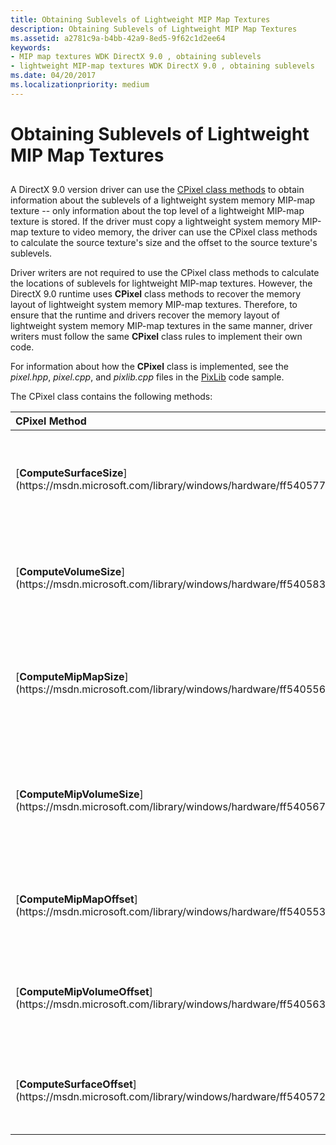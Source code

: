 ```yaml
---
title: Obtaining Sublevels of Lightweight MIP Map Textures
description: Obtaining Sublevels of Lightweight MIP Map Textures
ms.assetid: a2781c9a-b4bb-42a9-8ed5-9f62c1d2ee64
keywords:
- MIP map textures WDK DirectX 9.0 , obtaining sublevels
- lightweight MIP-map textures WDK DirectX 9.0 , obtaining sublevels
ms.date: 04/20/2017
ms.localizationpriority: medium
---
```


# Obtaining Sublevels of Lightweight MIP Map Textures


## <span id="ddk_obtaining_sublevels_of_lightweight_mip_map_textures_gg"></span><span id="DDK_OBTAINING_SUBLEVELS_OF_LIGHTWEIGHT_MIP_MAP_TEXTURES_GG"></span>


A DirectX 9.0 version driver can use the [CPixel class methods](https://msdn.microsoft.com/library/windows/hardware/ff540585) to obtain information about the sublevels of a lightweight system memory MIP-map texture -- only information about the top level of a lightweight MIP-map texture is stored. If the driver must copy a lightweight system memory MIP-map texture to video memory, the driver can use the CPixel class methods to calculate the source texture's size and the offset to the source texture's sublevels.

Driver writers are not required to use the CPixel class methods to calculate the locations of sublevels for lightweight MIP-map textures. However, the DirectX 9.0 runtime uses **CPixel** class methods to recover the memory layout of lightweight system memory MIP-map textures. Therefore, to ensure that the runtime and drivers recover the memory layout of lightweight system memory MIP-map textures in the same manner, driver writers must follow the same **CPixel** class rules to implement their own code.

For information about how the **CPixel** class is implemented, see the *pixel.hpp*, *pixel.cpp*, and *pixlib.cpp* files in the [PixLib](http://go.microsoft.com/fwlink/p/?linkid=256156) code sample.

The CPixel class contains the following methods:

<table>
<colgroup>
<col width="50%" />
<col width="50%" />
</colgroup>
<thead>
<tr class="header">
<th align="left">CPixel Method</th>
<th align="left">Description</th>
</tr>
</thead>
<tbody>
<tr class="odd">
<td align="left"><p>[<strong>ComputeSurfaceSize</strong>](https://msdn.microsoft.com/library/windows/hardware/ff540577)</p></td>
<td align="left"><p>Determines the amount of memory required to allocate a surface.</p></td>
</tr>
<tr class="even">
<td align="left"><p>[<strong>ComputeVolumeSize</strong>](https://msdn.microsoft.com/library/windows/hardware/ff540583)</p></td>
<td align="left"><p>Determines the amount of memory required to allocate a volume.</p></td>
</tr>
<tr class="odd">
<td align="left"><p>[<strong>ComputeMipMapSize</strong>](https://msdn.microsoft.com/library/windows/hardware/ff540556)</p></td>
<td align="left"><p>Determines the amount of memory required to allocate a MIP-map texture.</p></td>
</tr>
<tr class="even">
<td align="left"><p>[<strong>ComputeMipVolumeSize</strong>](https://msdn.microsoft.com/library/windows/hardware/ff540567)</p></td>
<td align="left"><p>Determines the amount of memory required to allocate a MIP-map texture volume.</p></td>
</tr>
<tr class="odd">
<td align="left"><p>[<strong>ComputeMipMapOffset</strong>](https://msdn.microsoft.com/library/windows/hardware/ff540553)</p></td>
<td align="left"><p>Determines the sublevel offset of a MIP-map texture.</p></td>
</tr>
<tr class="even">
<td align="left"><p>[<strong>ComputeMipVolumeOffset</strong>](https://msdn.microsoft.com/library/windows/hardware/ff540563)</p></td>
<td align="left"><p>Determines the subvolume offset of a MIP-map volume texture.</p></td>
</tr>
<tr class="odd">
<td align="left"><p>[<strong>ComputeSurfaceOffset</strong>](https://msdn.microsoft.com/library/windows/hardware/ff540572)</p></td>
<td align="left"><p>Determines the subrectangular offset of a surface.</p></td>
</tr>
</tbody>
</table>

 

 

 





